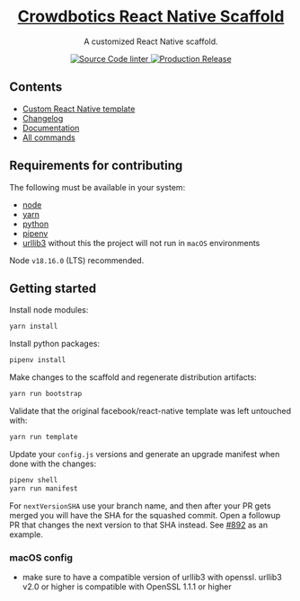 <h1 align="center">
  <a href="https://crowdbotics.com">
    Crowdbotics React Native Scaffold
  </a>
</h1>

<p align="center">
  A customized React Native scaffold.
</p>

<p align="center">
  <a href="https://github.com/crowdbotics/modules/actions/workflows/lint.yml">
    <img src="https://github.com/crowdbotics/modules/actions/workflows/lint.yml/badge.svg" alt="Source Code linter" />
  </a>
  <a href="https://github.com/crowdbotics/modules/actions/workflows/release.yml">
    <img src="https://github.com/crowdbotics/modules/actions/workflows/release.yml/badge.svg" alt="Production Release" />
  </a>
</p>

## Contents

- [Custom React Native template](/scaffold/template/custom)
- [Changelog](/CHANGELOG.md)
- [Documentation](https://docs.crowdbotics.com)
- [All commands](https://docs.crowdbotics.com/modules-commands)

## Requirements for contributing

The following must be available in your system:

- [node](https://nodejs.org/en)
- [yarn](https://yarnpkg.com/)
- [python](https://www.python.org/)
- [pipenv](https://pypi.org/project/pipenv/)
- [urllib3](https://urllib3.readthedocs.io/en/stable/) without this the project will not run in ```macOS``` environments

Node `v18.16.0` (LTS) recommended.

## Getting started

Install node modules:

```sh
yarn install
```

Install python packages:

```sh
pipenv install
```

Make changes to the scaffold and regenerate distribution artifacts:

```sh
yarn run bootstrap
```

Validate that the original facebook/react-native template was left untouched with:

```sh
yarn run template
```

Update your `config.js` versions and generate an upgrade manifest when done with the changes:

```sh
pipenv shell
yarn run manifest
```

For `nextVersionSHA` use your branch name, and then after your PR gets merged you will have the SHA for the squashed commit. Open a followup PR that changes the next version to that SHA instead. See [#892](https://github.com/crowdbotics/modules/pull/892) as an example.

### macOS config
- make sure to have a compatible version of urllib3 with openssl. urllib3 v2.0 or higher is compatible with OpenSSL 1.1.1 or higher
